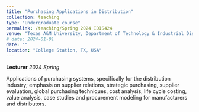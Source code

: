 ```yaml
---
title: "Purchasing Applications in Distribution"
collection: teaching
type: "Undergraduate course"
permalink: /teaching/Spring 2024 IDIS424
venue: "Texas A&M University, Department of Technology & Industrial Distribution"
# date: 2024-01-01
date: ""
location: "College Station, TX, USA"
---
```


**Lecturer** 
*2024 Spring*

Applications of purchasing systems, specifically for the distribution industry; emphasis on supplier relations, 
strategic purchasing, supplier evaluation, global purchasing techniques, cost analysis, life cycle costing, value 
analysis, case studies and procurement modeling for manufacturers and distributors.

